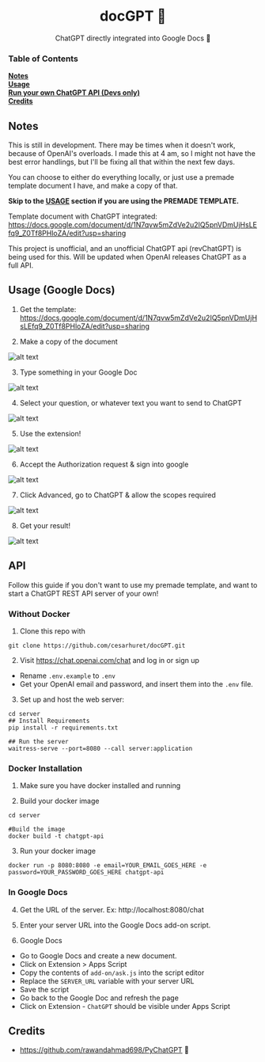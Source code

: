 <h1 align="center">
docGPT 📄
</h1>
<p align="center">
ChatGPT directly integrated into Google Docs 📑
</p>


### Table of Contents
**[Notes](#Notes)**<br>
**[Usage](#usage)**<br>
**[Run your own ChatGPT API (Devs only)](#API)**<br>
**[Credits](#credits)**<br>

## Notes

This is still in development. There may be times when it doesn't work, because of OpenAI's overloads. I made this at 4 am, so I might not have the best error handlings, but I'll be fixing all that within the next few days.

You can choose to either do everything locally, or just use a premade template document I have, and make a copy of that.

**Skip to the **[USAGE](#usage)** section if you are using the PREMADE TEMPLATE.**

Template document with ChatGPT integrated: https://docs.google.com/document/d/1N7qvw5mZdVe2u2IQ5pnVDmUjHsLEfq9_Z0Tf8PHloZA/edit?usp=sharing

This project is unofficial, and an unofficial ChatGPT api (revChatGPT) is being used for this. Will be updated when OpenAI releases ChatGPT as a full API.

## Usage (Google Docs)

1. Get the template: https://docs.google.com/document/d/1N7qvw5mZdVe2u2IQ5pnVDmUjHsLEfq9_Z0Tf8PHloZA/edit?usp=sharing

2. Make a copy of the document

  ![alt text](https://i.imgur.com/YlWvBEzl.png)

3. Type something in your Google Doc

  ![alt text](https://i.imgur.com/287n0U0l.png)
  
4. Select your question, or whatever text you want to send to ChatGPT
  
  ![alt text](https://i.imgur.com/62tfu0kl.png)

5. Use the extension! 

  ![alt text](https://i.imgur.com/g7w6Qgfl.png)

6. Accept the Authorization request & sign into google

  ![alt text](https://i.imgur.com/LbmKDmpl.png)
  
7. Click Advanced, go to ChatGPT & allow the scopes required

  ![alt text](https://i.imgur.com/D7gzZpal.png)


8. Get your result!

  ![alt text](https://i.imgur.com/MEidlLYl.png)

## API 

Follow this guide if you don't want to use my premade template, and want to start a ChatGPT REST API server of your own!

### Without Docker

1. Clone this repo with 

  ```
  git clone https://github.com/cesarhuret/docGPT.git
  ```

2. Visit https://chat.openai.com/chat and log in or sign up
  - Rename `.env.example` to `.env`
  - Get your OpenAI email and password, and insert them into the `.env` file. 

3. Set up and host the web server: 

  ```
  cd server
  ## Install Requirements
  pip install -r requirements.txt

  ## Run the server
  waitress-serve --port=8080 --call server:application
  ```

### Docker Installation

1. Make sure you have docker installed and running

2. Build your docker image

```
cd server

#Build the image
docker build -t chatgpt-api

```

3. Run your docker image

```
docker run -p 8080:8080 -e email=YOUR_EMAIL_GOES_HERE -e password=YOUR_PASSWORD_GOES_HERE chatgpt-api

```

### In Google Docs

4. Get the URL of the server. Ex: http://localhost:8080/chat

5. Enter your server URL into the Google Docs add-on script. 

6. Google Docs
  - Go to Google Docs and create a new document.
  - Click on Extension > Apps Script
  - Copy the contents of `add-on/ask.js` into the script editor
  - Replace the `SERVER_URL` variable with your server URL
  - Save the script
  - Go back to the Google Doc and refresh the page
  - Click on Extension - `ChatGPT` should be visible under Apps Script
  
## Credits

- https://github.com/rawandahmad698/PyChatGPT :pray:

